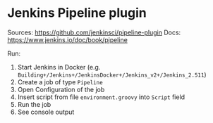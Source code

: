 # Jenkins Pipeline plugin

Sources: https://github.com/jenkinsci/pipeline-plugin 
Docs: https://www.jenkins.io/doc/book/pipeline

Run:
1. Start Jenkins in Docker (e.g. `Building+/Jenkins+/JenkinsDocker+/Jenkins_v2+/Jenkins_2.511`)
2. Create a job of type `Pipeline`
3. Open Configuration of the job
4. Insert script from file `environment.groovy` into `Script` field
5. Run the job
6. See console output